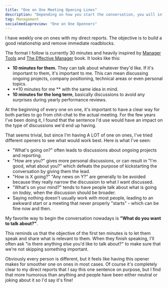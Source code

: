 ```yaml
---
title: "One on One Meeting Opening Lines"
description: "Depending on how you start the conversation, you will influence what will be discussed in your 1:1. Here are my learnings and the way I do it nowadays."
tag: Management
socialmediapreview: "One on One Openners"
---
```


I have weekly one on ones with my direct reports. The objective is to build a good relationship and remove immediate roadblocks.

The format I follow is currently 30 minutes and heavily inspired by [Manager Tools][1] and [The Effective Manager][2] book. It looks like this:

- **10 minutes for them.** They can talk about whatever they'd like. If it's important to them, it's important to me. This can mean discussing ongoing projects, company positioning, technical areas or even personal topics.
- **10 minutes for me ** with the same idea in mind.
- **10 minutes for the long term**, basically discussions to avoid any surprises during yearly performance reviews.

At the beginning of every one on one, it's important to have a clear way for both parties to go from chit-chat to the actual meeting. For the few years I've been doing it, I found that the sentence I'd use would have an impact on the type of discussions we'd end up having.

That seems trivial, but since I'm having A LOT of one on ones, I've tried different openers to see what would work best. Here is what I've seen:

- "What's going on?" often leads to discussions about ongoing projects and reporting.
- "How are you?" gives more personal discussions, or can result in "I'm good, what about you?" which defeats the purpose of kickstarting the conversation by giving them the lead.
- "How is X going?" "Any news on Y?" are generally to be avoided because they really narrow the discussion to what I want discussed.
- "What's on your mind?" tends to have people talk about what is going on _today_, when the discussion should be broader.
- Saying nothing doesn't usually work with most people, leading to an awkward start or a meeting that never properly "starts" - which can be fine now and then.

My favorite way to begin the conversation nowadays is **"What do you want to talk about?"**.

This reminds us that the objective of the first ten minutes is to let them speak and share what is relevant to them. When they finish speaking, I'll often ask "is there anything else you'd like to talk about?" to make sure that we're not skipping something important.

Obviously every person is different, but it feels like having this opener makes for smoother one on ones in most cases. Of course it's completely clear to my direct reports that I say this one sentence on purpose, but I find that more humorous than anything and people have been either neutral or joking about it so I'd say it's fine!




[1]:	https://www.manager-tools.com/2005/07/the-single-most-effective-management-tool-part-1
[2]:	https://amzn.to/2Y6WW8M
